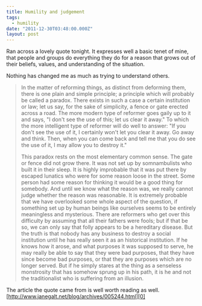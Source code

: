 ```yaml
---
title: Humility and judgement
tags:
  - humility
date: "2011-12-30T03:48:00.000Z"
layout: post
---
```


Ran across a lovely quote tonight. It expresses well a basic tenet of mine, that
people and groups do everything they do for a reason that grows out of their
beliefs, values, and understanding of the situation.

Nothing has changed me as much as trying to understand others.

> In the matter of reforming things, as distinct from deforming them, there is
one plain and simple principle; a principle which will probably be called a
paradox. There exists in such a case a certain institution or law; let us say,
for the sake of simplicity, a fence or gate erected across a road. The more
modern type of reformer goes gaily up to it and says, "I don't see the use of
this; let us clear it away." To which the more intelligent type of reformer will
do well to answer: "If you don't see the use of it, I certainly won't let you
clear it away. Go away and think. Then, when you can come back and tell me that
you do see the use of it, I may allow you to destroy it."
>
> This paradox rests on the most elementary common sense. The gate or fence did
not grow there. It was not set up by somnambulists who built it in their sleep.
It is highly improbable that it was put there by escaped lunatics who were for
some reason loose in the street. Some person had some reason for thinking it
would be a good thing for somebody. And until we know what the reason was, we
really cannot judge whether the reason was reasonable. It is extremely probable
that we have overlooked some whole aspect of the question, if something set up
by human beings like ourselves seems to be entirely meaningless and mysterious.
There are reformers who get over this difficulty by assuming that all their
fathers were fools; but if that be so, we can only say that folly appears to be
a hereditary disease. But the truth is that nobody has any business to destroy a
social institution until he has really seen it as an historical institution. If
he knows how it arose, and what purposes it was supposed to serve, he may really
be able to say that they were bad purposes, that they have since become bad
purposes, or that they are purposes which are no longer served. But if he simply
stares at the thing as a senseless monstrosity that has somehow sprung up in his
path, it is he and not the traditionalist who is suffering from an illusion.

The article the quote came from is well worth reading as well.
[http://www.janegalt.net/blog/archives/005244.html][0]


[0]: http://www.janegalt.net/blog/archives/005244.html
